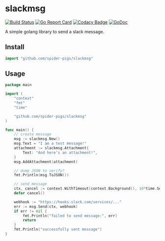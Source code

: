 # slackmsg
[![Build Status](https://travis-ci.org/spider-pigs/slackmsg.svg?branch=master)](https://travis-ci.org/spider-pigs/slackmsg) [![Go Report Card](https://goreportcard.com/badge/github.com/spider-pigs/slackmsg)](https://goreportcard.com/report/github.com/spider-pigs/slackmsg) [![Codacy Badge](https://api.codacy.com/project/badge/Grade/47f6b9abfbb04e888cdc9759df7f28e1)](https://www.codacy.com/app/spider-pigs/slackmsg?utm_source=github.com&amp;utm_medium=referral&amp;utm_content=spider-pigs/slackmsg&amp;utm_campaign=Badge_Grade) [![GoDoc](https://godoc.org/github.com/spider-pigs/slackmsg?status.svg)](https://godoc.org/github.com/spider-pigs/slackmsg)

A simple golang library to send a slack message.

## Install

```Go
import "github.com/spider-pigs/slackmsg"
```

## Usage

```Go
package main

import (
	"context"
	"fmt"
	"time"

	"github.com/spider-pigs/slackmsg"
)

func main() {
	// create message
	msg := slackmsg.New()
	msg.Text = "I am a test message!"
	attachment := slackmsg.Attachment{
		Text: "And here’s an attachment!",
	}
	msg.AddAttachment(attachment)

	// dump JSON to verify?
	fmt.Println(msg.ToJSON())

	// send message
	ctx, cancel := context.WithTimeout(context.Background(), 10*time.Second)
	defer cancel()

	webhook := "https://hooks.slack.com/services/..."
	err := msg.Send(ctx, webhook)
	if err != nil {
		fmt.Println("failed to send message:", err)
		return
	}
	fmt.Println("successfully sent message")
}
```
